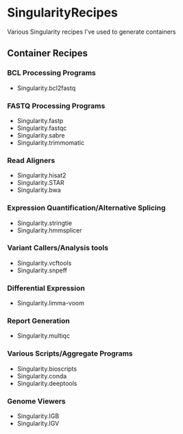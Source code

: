 # SingularityRecipes
Various Singularity recipes I've used to generate containers


## Container Recipes

### BCL Processing Programs
  * Singularity.bcl2fastq

### FASTQ Processing Programs
  * Singularity.fastp
  * Singularity.fastqc
  * Singularity.sabre
  * Singularity.trimmomatic

### Read Aligners
  * Singularity.hisat2
  * Singularity.STAR
  * Singularity.bwa

### Expression Quantification/Alternative Splicing
  * Singularity.stringtie
  * Singularity.hmmsplicer

### Variant Callers/Analysis tools
  * Singularity.vcftools
  * Singularity.snpeff

### Differential Expression
  * Singularity.limma-voom

### Report Generation
  * Singularity.multiqc

### Various Scripts/Aggregate Programs
  * Singularity.bioscripts
  * Singularity.conda
  * Singularity.deeptools

### Genome Viewers
  * Singularity.IGB
  * Singularity.IGV
